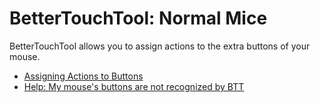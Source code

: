# BetterTouchTool: Normal Mice
BetterTouchTool allows you to assign actions to the extra buttons of your mouse.

* [Assigning Actions to Buttons](normal_mice_assigning_actions.md)
* [Help: My mouse's buttons are not recognized by BTT](normal_mice_problems.md)
